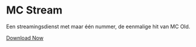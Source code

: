 # MC Stream

Een streamingsdienst met maar één nummer, de eenmalige hit van MC Old. 


[Download Now](https://stevenkoerts.nl/mc-stream)